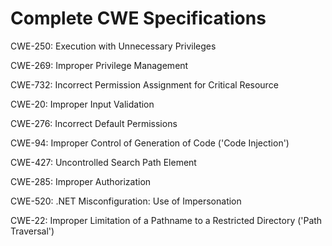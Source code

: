 

# Complete CWE Specifications

CWE-250: Execution with Unnecessary Privileges

CWE-269: Improper Privilege Management

CWE-732: Incorrect Permission Assignment for Critical Resource

CWE-20: Improper Input Validation

CWE-276: Incorrect Default Permissions

CWE-94: Improper Control of Generation of Code ('Code Injection')

CWE-427: Uncontrolled Search Path Element

CWE-285: Improper Authorization

CWE-520: .NET Misconfiguration: Use of Impersonation

CWE-22: Improper Limitation of a Pathname to a Restricted Directory ('Path Traversal')